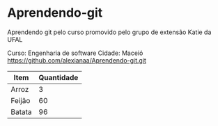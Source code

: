 # Aprendendo-git
Aprendendo git pelo curso promovido pelo grupo de extensão Katie da UFAL

Curso: Engenharia de software
Cidade: Maceió
https://github.com/alexianaa/Aprendendo-git.git

| Item | Quantidade |
| ------------- | ------------- |
| Arroz | 3 |
| Feijão | 60 |
| Batata | 96 |